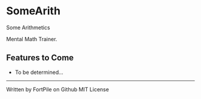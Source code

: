 # SomeArith

Some Arithmetics

Mental Math Trainer.

## Features to Come

* To be determined...

---
Written by FortPile on Github
MIT License